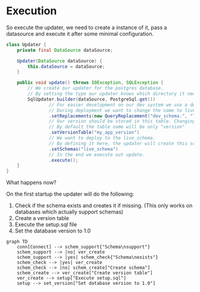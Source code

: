 # Execution

So execute the updater, we need to create a instance of it, pass a datasource and execute it after some minimal
configuration.

```java
class Updater {
    private final DataSource dataSource;

    Updater(DataSource dataSource) {
        this.dataSource = dataSource;
    }

    public void update() throws IOException, SQLException {
        // We create our updater for the postgres database.
        // By setting the type our updater knows which directory it needs to search for our scripts.
        SqlUpdater.builder(dataSource, PostgreSql.get())
                // For easier development on our dev system we use a dev_schema in our database
                // During deployment we want to change the name to live_schema
                .setReplacements(new QueryReplacement("dev_schema.", "live_schema."))
                // Our version should be stored in this table. Changing the table later can cause trouble.
                // By default the table name will be only "version"
                .setVersionTable("my_app_version")
                // We want to deploy to the live_schema.
                // By defining it here, the updater will create this schema if it doesnt exist
                .setSchemas("live_schema")
                // In the end we execute out update.
                .execute();
    }
}
```

What happens now?

On the first startup the updater will do the following:

1. Check if the schema exists and creates it if missing. (This only works on databases which actually support schemas)
2. Create a version table
3. Execute the setup.sql file
4. Set the database version to 1.0

```mermaid
graph TD
    conn[Connect] --> schem_support{"Schema\nsupport"}
    schem_support --> |no| ver_create
    schem_support --> |yes| schem_check{"Schema\nexists"}
    schem_check --> |yes| ver_create
    schem_check --> |no| schem_create["Create schema"]
    schem_create --> ver_create["Create version table"]
    ver_create --> setup["Execute setup.sql"]
    setup --> set_version["Set database version to 1.0"]
    
```
